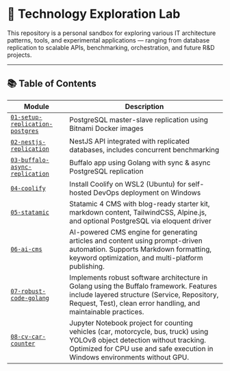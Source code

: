 # 🧪 Technology Exploration Lab

This repository is a personal sandbox for exploring various IT architecture patterns, tools, and experimental applications — ranging from database replication to scalable APIs, benchmarking, orchestration, and future R&D projects.

---

## 📚 Table of Contents

| Module | Description |
|--------|-------------|
| [`01-setup-replication-postgres`](./01-setup-replication-postgres) | PostgreSQL master-slave replication using Bitnami Docker images |
| [`02-nestjs-replication`](./02-nestjs-replication) | NestJS API integrated with replicated databases, includes concurrent benchmarking |
| [`03-buffalo-async-replication`](./03-buffalo-async-replication) | Buffalo app using Golang with sync & async PostgreSQL replication |
| [`04-coolify`](./04-coolify) | Install Coolify on WSL2 (Ubuntu) for self-hosted DevOps deployment on Windows |
| [`05-statamic`](./05-statamic/my-cms) | Statamic 4 CMS with blog-ready starter kit, markdown content, TailwindCSS, Alpine.js, and optional PostgreSQL via eloquent driver |
| [`06-ai-cms`](.06-ai-cms) | AI-powered CMS engine for generating articles and content using prompt-driven automation. Supports Markdown formatting, keyword optimization, and multi-platform publishing. |
| [`07-robust-code-golang`](.07-robust-code-golang/robust_code) | Implements robust software architecture in Golang using the Buffalo framework. Features include layered structure (Service, Repository, Request, Test), clean error handling, and maintainable practices. |
| [`08-cv-car-counter`](./08-cv-car-counter) | Jupyter Notebook project for counting vehicles (car, motorcycle, bus, truck) using YOLOv8 object detection without tracking. Optimized for CPU use and safe execution in Windows environments without GPU. |